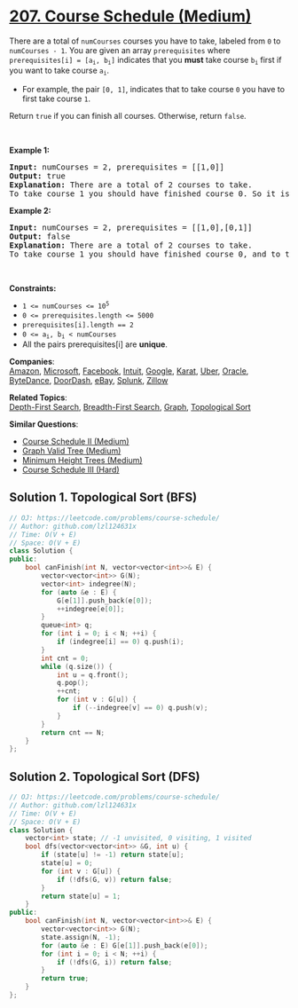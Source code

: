 # [207. Course Schedule (Medium)](https://leetcode.com/problems/course-schedule/)

<p>There are a total of <code>numCourses</code> courses you have to take, labeled from <code>0</code> to <code>numCourses - 1</code>. You are given an array <code>prerequisites</code> where <code>prerequisites[i] = [a<sub>i</sub>, b<sub>i</sub>]</code> indicates that you <strong>must</strong> take course <code>b<sub>i</sub></code> first if you want to take course <code>a<sub>i</sub></code>.</p>

<ul>
	<li>For example, the pair <code>[0, 1]</code>, indicates that to take course <code>0</code> you have to first take course <code>1</code>.</li>
</ul>

<p>Return <code>true</code> if you can finish all courses. Otherwise, return <code>false</code>.</p>

<p>&nbsp;</p>
<p><strong>Example 1:</strong></p>

<pre><strong>Input:</strong> numCourses = 2, prerequisites = [[1,0]]
<strong>Output:</strong> true
<strong>Explanation:</strong> There are a total of 2 courses to take. 
To take course 1 you should have finished course 0. So it is possible.
</pre>

<p><strong>Example 2:</strong></p>

<pre><strong>Input:</strong> numCourses = 2, prerequisites = [[1,0],[0,1]]
<strong>Output:</strong> false
<strong>Explanation:</strong> There are a total of 2 courses to take. 
To take course 1 you should have finished course 0, and to take course 0 you should also have finished course 1. So it is impossible.
</pre>

<p>&nbsp;</p>
<p><strong>Constraints:</strong></p>

<ul>
	<li><code>1 &lt;= numCourses &lt;= 10<sup>5</sup></code></li>
	<li><code>0 &lt;= prerequisites.length &lt;= 5000</code></li>
	<li><code>prerequisites[i].length == 2</code></li>
	<li><code>0 &lt;= a<sub>i</sub>, b<sub>i</sub> &lt; numCourses</code></li>
	<li>All the pairs prerequisites[i] are <strong>unique</strong>.</li>
</ul>


**Companies**:  
[Amazon](https://leetcode.com/company/amazon), [Microsoft](https://leetcode.com/company/microsoft), [Facebook](https://leetcode.com/company/facebook), [Intuit](https://leetcode.com/company/intuit), [Google](https://leetcode.com/company/google), [Karat](https://leetcode.com/company/karat), [Uber](https://leetcode.com/company/uber), [Oracle](https://leetcode.com/company/oracle), [ByteDance](https://leetcode.com/company/bytedance), [DoorDash](https://leetcode.com/company/doordash), [eBay](https://leetcode.com/company/ebay), [Splunk](https://leetcode.com/company/splunk), [Zillow](https://leetcode.com/company/zillow)

**Related Topics**:  
[Depth-First Search](https://leetcode.com/tag/depth-first-search/), [Breadth-First Search](https://leetcode.com/tag/breadth-first-search/), [Graph](https://leetcode.com/tag/graph/), [Topological Sort](https://leetcode.com/tag/topological-sort/)

**Similar Questions**:
* [Course Schedule II (Medium)](https://leetcode.com/problems/course-schedule-ii/)
* [Graph Valid Tree (Medium)](https://leetcode.com/problems/graph-valid-tree/)
* [Minimum Height Trees (Medium)](https://leetcode.com/problems/minimum-height-trees/)
* [Course Schedule III (Hard)](https://leetcode.com/problems/course-schedule-iii/)
## Solution 1. Topological Sort (BFS)

```cpp
// OJ: https://leetcode.com/problems/course-schedule/
// Author: github.com/lzl124631x
// Time: O(V + E)
// Space: O(V + E)
class Solution {
public:
    bool canFinish(int N, vector<vector<int>>& E) {
        vector<vector<int>> G(N);
        vector<int> indegree(N);
        for (auto &e : E) {
            G[e[1]].push_back(e[0]);
            ++indegree[e[0]];
        }
        queue<int> q;
        for (int i = 0; i < N; ++i) {
            if (indegree[i] == 0) q.push(i);
        }
        int cnt = 0;
        while (q.size()) {
            int u = q.front();
            q.pop();
            ++cnt;
            for (int v : G[u]) {
                if (--indegree[v] == 0) q.push(v);
            }
        }
        return cnt == N;
    }
};
```

## Solution 2. Topological Sort (DFS) 

```cpp
// OJ: https://leetcode.com/problems/course-schedule/
// Author: github.com/lzl124631x
// Time: O(V + E)
// Space: O(V + E)
class Solution {
    vector<int> state; // -1 unvisited, 0 visiting, 1 visited
    bool dfs(vector<vector<int>> &G, int u) {
        if (state[u] != -1) return state[u];
        state[u] = 0;
        for (int v : G[u]) {
            if (!dfs(G, v)) return false;
        }
        return state[u] = 1;
    }
public:
    bool canFinish(int N, vector<vector<int>>& E) {
        vector<vector<int>> G(N);
        state.assign(N, -1);
        for (auto &e : E) G[e[1]].push_back(e[0]);
        for (int i = 0; i < N; ++i) {
            if (!dfs(G, i)) return false;
        }
        return true;
    }
};
```
